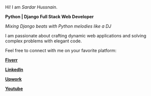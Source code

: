 Hi! I am _Sardar Hussnain_.

**Python | Django Full Stack Web Developer**

_Mixing Django beats with Python melodies like a DJ_

I am passionate about crafting dynamic web applications and solving complex problems with elegant code. 

Feel free to connect with me on your favorite platform:

**[Fiverr](https://www.fiverr.com/hussnain1981?up_rollout=true)**

**[LinkedIn](https://www.linkedin.com/in/sardar-hussnain-268022240)**

**[Upwork](https://www.upwork.com/freelancers/~01e278234731347daf?mp_source=share)**

**[Youtube](https://www.youtube.com/channel/UCEuSmMLMpCg3KvWSkgTBTjg)**
